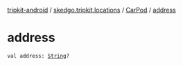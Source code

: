 [tripkit-android](../../index.md) / [skedgo.tripkit.locations](../index.md) / [CarPod](index.md) / [address](./address.md)

# address

`val address: `[`String`](https://kotlinlang.org/api/latest/jvm/stdlib/kotlin/-string/index.html)`?`